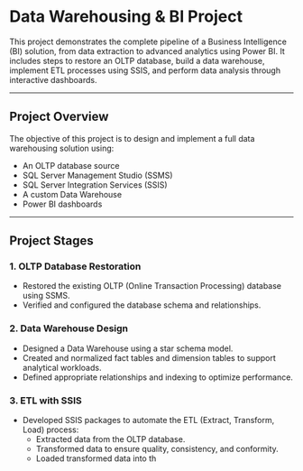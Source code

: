 # Data Warehousing & BI Project

This project demonstrates the complete pipeline of a Business Intelligence (BI) solution, from data extraction to advanced analytics using Power BI. It includes steps to restore an OLTP database, build a data warehouse, implement ETL processes using SSIS, and perform data analysis through interactive dashboards.

---

## Project Overview

The objective of this project is to design and implement a full data warehousing solution using:

- An OLTP database source  
- SQL Server Management Studio (SSMS)  
- SQL Server Integration Services (SSIS)  
- A custom Data Warehouse  
- Power BI dashboards  

---

## Project Stages

### 1. OLTP Database Restoration
- Restored the existing OLTP (Online Transaction Processing) database using SSMS.
- Verified and configured the database schema and relationships.

### 2. Data Warehouse Design
- Designed a Data Warehouse using a star schema model.
- Created and normalized fact tables and dimension tables to support analytical workloads.
- Defined appropriate relationships and indexing to optimize performance.

### 3. ETL with SSIS
- Developed SSIS packages to automate the ETL (Extract, Transform, Load) process:
  - Extracted data from the OLTP database.
  - Transformed data to ensure quality, consistency, and conformity.
  - Loaded transformed data into th
